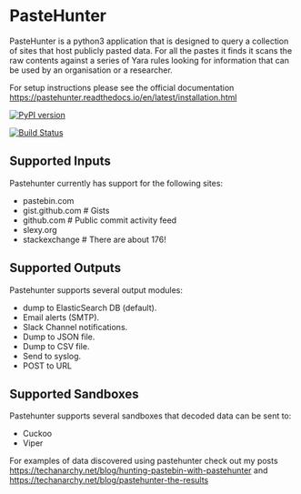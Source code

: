 # PasteHunter
PasteHunter is a python3 application that is designed to query a collection of sites that host publicly pasted data. 
For all the pastes it finds it scans the raw contents against a series of Yara rules looking for information that can be used 
by an organisation or a researcher.

For setup instructions please see the official documentation https://pastehunter.readthedocs.io/en/latest/installation.html

[![PyPI version](https://badge.fury.io/py/pastehunter.svg)](https://badge.fury.io/py/pastehunter)

[![Build Status](https://travis-ci.org/kevthehermit/PasteHunter.svg?branch=master)](https://travis-ci.org/kevthehermit/PasteHunter)


## Supported Inputs
Pastehunter currently has support for the following sites:
 - pastebin.com
 - gist.github.com # Gists
 - github.com # Public commit activity feed
 - slexy.org
 - stackexchange # There are about 176! 

## Supported Outputs
Pastehunter supports several output modules:
 - dump to ElasticSearch DB (default).
 - Email alerts (SMTP).
 - Slack Channel notifications.
 - Dump to JSON file.
 - Dump to CSV file.
 - Send to syslog.
 - POST to URL

 ## Supported Sandboxes
 Pastehunter supports several sandboxes that decoded data can be sent to:
 - Cuckoo
 - Viper

For examples of data discovered using pastehunter check out my posts https://techanarchy.net/blog/hunting-pastebin-with-pastehunter and https://techanarchy.net/blog/pastehunter-the-results
